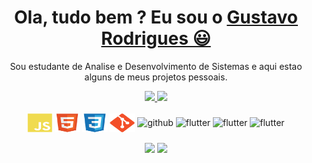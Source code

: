 <div>
  
  <h1 align="center">
    Ola, tudo bem ? Eu sou o 
    <a href="https://www.linkedin.com/in/gustavorodrii/">Gustavo Rodrigues 😃️</a>
  </h1>
  
  <p align="center">
    Sou estudante de Analise e Desenvolvimento de Sistemas e aqui estao alguns de meus projetos pessoais.  
  </p>
  
  
</div>

<div align="center">
  <a href="https://github.com/gustavorodrii">
    <img height="150em" src="https://github-readme-stats.vercel.app/api?username=gustavorodrii&count_private=true&include_all_commits=true&show_icons=true&theme=dracula&hide_border=false&show_owner=true"/>
    <img height="150em" src="https://github-readme-stats.vercel.app/api/top-langs/?username=gustavorodrii&theme=dracula&hide_border=false&&layout=compact"/>
  </a>
</div>

<div align="center" valign="top"><br>
  <img align="center" alt="Js" height="30" width="40" src="https://raw.githubusercontent.com/devicons/devicon/master/icons/javascript/javascript-plain.svg">
  <img align="center" alt="HTML" height="30" width="40" src="https://raw.githubusercontent.com/devicons/devicon/master/icons/html5/html5-original.svg">
  <img align="center" alt="CSS" height="30" width="40" src="https://raw.githubusercontent.com/devicons/devicon/master/icons/css3/css3-original.svg">
  <img align="center" alt="git" height="30" width="40" src="https://raw.githubusercontent.com/devicons/devicon/master/icons/git/git-original.svg">
  <img align="center" alt="github" height="35" width="35" src="https://cdn.jsdelivr.net/gh/devicons/devicon/icons/github/github-original.svg">
  <img align="center" alt="flutter" height="35" width="35" src="https://cdn.jsdelivr.net/gh/devicons/devicon/icons/flutter/flutter-original.svg">
  <img align="center" alt="flutter" height="35" width="35" src="https://cdn.jsdelivr.net/gh/devicons/devicon/icons/cplusplus/cplusplus-original.svg">
  <img align="center" alt="flutter" height="35" width="35" src="https://cdn.jsdelivr.net/gh/devicons/devicon/icons/swift/swift-original.svg">
</div><br>

<div align="center">
  <a href="https://www.linkedin.com/in/gustavorodrii/" target="_blank"><img src="https://img.shields.io/badge/-LinkedIn-%230077B5?style=for-the-badge&logo=linkedin&logoColor=white" target="_blank"></a> 
  <a href="mailto:gugarodri@hotmail.com"><img src="https://img.shields.io/badge/-Gmail-%23333?style=for-the-badge&logo=gmail&logoColor=white" target="_blank"></a>
</div>

